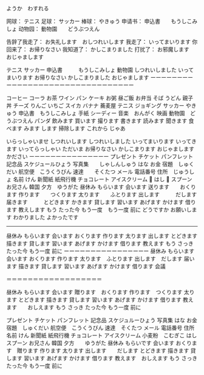 ようか　わすれる

网球： テニス
足球： サッカー
棒球： やきゅう
申请书： 申込書　　もうしこみしょ
动物园： 動物園　　どうぶつえん

告辞了我走了： お失礼します　おしつれいします
我走了：  いってまいります
你回来了： お帰りなさい
我知道了： かしこまりました
打扰了： お邪魔します　　おじゃまします







テニス
サッカー
申込書　　　もうしこみしょ
動物園
しつれいしました
いってまいります
お帰りなさい
かしこまりました
おじゃまします
ーーーーーーーーーーーーーーーーーーーーーーーーーーーーーーーー

コーヒー
コーラ
お茶
ワイン
パン
ケーキ
お粥
昼ご飯
お弁当
そば
うどん
親子丼
チーズ
りんご
いちご
スイカ
バナナ
蕎麦屋
テニス
ジョギング
サッカー
やきゅう
申込書　もうしこみしょ
手紙
シーディー
音楽　おんがく
映画
動物園　どうぶつえん
パンダ
飲みます
買います
撮ります
書きます
読みます
聞きます
食べます
みます
します
掃除します
これから
じゃあ

いらっしゃいませ
しつれいします
しつれいしました
いってまいります
いってきます
いってらっしゃい
ただいま
お帰りなさい
かしこまります
おじゃまします
かださい
ーーーーーーーーーーーーーーー
プレゼント
チケット
パンフレット
記念品
スケジュールひょう
写真集　　しゃしんしゅう
はな
お金
宿題　しゅくだい
航空便　こうくうびん
速達　　そくたつ
メール
電話番号
住所　じゅうしょ
名前
けん
新聞紙
紙飛行機
チョコレート
アイスクリーム
🥢 はし
🥄 スプーン
お兄さん
韓国
夕方　ゆうがた
昼休み
もらいます
会います
送ります　　おくります
作ります　　つくります
太ります　　ふとります
出します　　　だします
届きます　　　とどきます
かきます
貸します
習います
あげます
かけます
借ります
教えします
もう
たった今
もう一度　もう一度
前に
どうですか
お願いします
わかりました
よかったです

----------------------

昼休み
もらいます
会います
おくります
作ります
太ります
出します
とどきます
描きます
貸します
習います
あげます
かけます
借ります
教えます
もう
さっき
たった今
もう一度
前に
ーーーーーーーーーーーーーーーー
昼休み
もらいます
会います
おくります
作ります
太ります　ふとります
出します　だします
届います
描きます
貸します
習います
あげます
かけます
借ります
会議


＝＝＝＝＝＝＝＝＝＝＝＝＝＝＝＝＝＝

昼休み
もらいます
会います
贈ります　おくります
作ります　つくります
太ります
とどきます
描きます
貸します
習います
あげます
かけます
借ります
教えます　　おしえます
もう
さっき
たった今
もう一度
前に

プレゼント
チケット
パンフレット
記念品
スケジュルーひょう
写真集
はな
お金
宿題　しゅくだい
航空便　こうくうびん
速達　そくたつ
メール
電話番号
住所
名前
けん
新聞紙
紙飛行機
チョコレート
アイスクリーム
小麦粉　こむぎこ
はし
スプーン
お兄さん
韓国
夕方　　ゆうがた
昼休み
もらいです
会います
おくります　贈ります
作ります
太ります
出します　　だします
とどきます
描きます
貸します
習います
あげます
かけます
借ります
教えます　おしえます
もう
さっき
たった今
もう一度
前に
